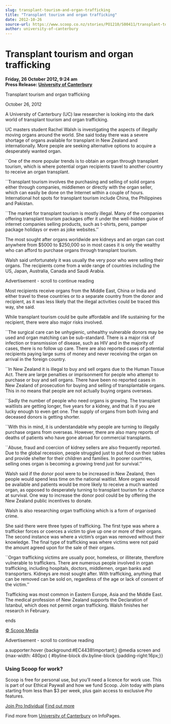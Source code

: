 ```yaml
---
slug: transplant-tourism-and-organ-trafficking
title: "Transplant tourism and organ trafficking"
date: 2012-10-26
source-url: https://www.scoop.co.nz/stories/PO1210/S00411/transplant-tourism-and-organ-trafficking.htm
author: university-of-canterbury
---
```

Transplant tourism and organ trafficking
========================================

**Friday, 26 October 2012, 9:24 am**  
**Press Release: [University of Canterbury](https://info.scoop.co.nz/University_of_Canterbury)**

Transplant tourism and organ trafficking

October 26, 2012

A University of Canterbury (UC) law researcher is looking into the dark world of transplant tourism and organ trafficking.

UC masters student Rachel Walsh is investigating the aspects of illegally moving organs around the world. She said today there was a severe shortage of organs available for transplant in New Zealand and internationally. More people are seeking alternative options to acquire a desperately wanted organ.

\`\`One of the more popular trends is to obtain an organ through transplant tourism, which is where potential organ recipients travel to another country to receive an organ transplant.

\`\`Transplant tourism involves the purchasing and selling of solid organs either through companies, middlemen or directly with the organ seller, which can easily be done on the Internet within a couple of hours. International hot spots for transplant tourism include China, the Philippines and Pakistan.

\`\`The market for transplant tourism is mostly illegal. Many of the companies offering transplant tourism packages offer it under the well-hidden guise of internet companies selling products, such as t-shirts, pens, pamper package holidays or even as joke websites.’’

The most sought after organs worldwide are kidneys and an organ can cost anywhere from $5000 to $250,000 so in most cases it is only the wealthy who can afford to purchase organs through transplant tourism.

Walsh said unfortunately it was usually the very poor who were selling their organs. The recipients come from a wide range of countries including the US, Japan, Australia, Canada and Saudi Arabia.

Advertisement - scroll to continue reading





Most recipients receive organs from the Middle East, China or India and either travel to these countries or to a separate country from the donor and recipient, as it was less likely that the illegal activities could be traced this way, she said.

While transplant tourism could be quite affordable and life sustaining for the recipient, there were also major risks involved.

\`\`The surgical care can be unhygienic, unhealthy vulnerable donors may be used and organ matching can be sub-standard. There is a major risk of infection or transmission of disease, such as HIV and in the majority of cases, there is no follow up care. There are also reported cases of potential recipients paying large sums of money and never receiving the organ on arrival in the foreign country.

\`\`In New Zealand it is illegal to buy and sell organs due to the Human Tissue Act. There are large penalties or imprisonment for people who attempt to purchase or buy and sell organs. There have been no reported cases in New Zealand of prosecution for buying and selling of transplantable organs. This in no means that people are not actually buying organs overseas.

\`\`Sadly the number of people who need organs is growing. The transplant waitlists are getting longer, five years for a kidney, and that is if you are lucky enough to even get one. The supply of organs from both living and deceased donors is getting shorter.

\`\`With this in mind, it is understandable why people are turning to illegally purchase organs from overseas. However, there are also many reports of deaths of patients who have gone abroad for commercial transplants.

\`\`Abuse, fraud and coercion of kidney sellers are also frequently reported. Due to the global recession, people struggled just to put food on their tables and provide shelter for their children and families. In poorer countries, selling ones organ is becoming a growing trend just for survival.’’

Walsh said if the donor pool were to be increased in New Zealand, then people would spend less time on the national waitlist. More organs would be available and patients would be more likely to receive a much wanted organ, as opposed to desperately turning to transplant tourism for a chance at survival. One way to increase the donor pool could be by offering the New Zealand public incentives to donate.

Walsh is also researching organ trafficking which is a form of organised crime.

She said there were three types of trafficking. The first type was where a trafficker forces or coerces a victim to give up one or more of their organs. The second instance was where a victim’s organ was removed without their knowledge. The final type of trafficking was where victims were not paid the amount agreed upon for the sale of their organs.

\`\`Organ trafficking victims are usually poor, homeless, or illiterate, therefore vulnerable to traffickers. There are numerous people involved in organ trafficking, including hospitals, doctors, middlemen, organ banks and transporters. Kidneys are most sought after. With trafficking, anything that can be removed can be sold on, regardless of the age or lack of consent of the victim.’’

Trafficking was most common in Eastern Europe, Asia and the Middle East. The medical profession of New Zealand supports the Declaration of Istanbul, which does not permit organ trafficking. Walsh finishes her research in February.

ends

[© Scoop Media](http://www.scoop.co.nz/about/terms.html)  

Advertisement - scroll to continue reading



a.supporter:hover {background:#EC4438!important;} @media screen and (max-width: 480px) { #byline-block div.byline-block {padding-right:16px;}}

### Using Scoop for work?

Scoop is free for personal use, but you’ll need a licence for work use. This is part of our Ethical Paywall and how we fund Scoop. Join today with plans starting from less than $3 per week, plus gain access to exclusive _Pro_ features.  
  
[Join Pro Individual](https://pro.scoop.co.nz/Individual/?from=ProIn24) [Find out more](https://pro.scoop.co.nz/using-scoop-for-work/?from=ProIn24)

Find more from [University of Canterbury](https://info.scoop.co.nz/University_of_Canterbury) on InfoPages.